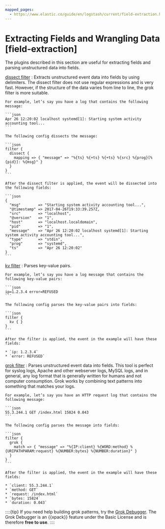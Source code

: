 ```yaml
---
mapped_pages:
  - https://www.elastic.co/guide/en/logstash/current/field-extraction.html
---
```


# Extracting Fields and Wrangling Data [field-extraction]

The plugins described in this section are useful for extracting fields and parsing unstructured data into fields.

[dissect filter](/logstash-docs-md://lsr/plugins-filters-dissect.md)
:   Extracts unstructured event data into fields by using delimiters. The dissect filter does not use regular expressions and is very fast. However, if the structure of the data varies from line to line, the grok filter is more suitable.

    For example, let’s say you have a log that contains the following message:

    ```json
    Apr 26 12:20:02 localhost systemd[1]: Starting system activity accounting tool...
    ```

    The following config dissects the message:

    ```json
    filter {
      dissect {
        mapping => { "message" => "%{ts} %{+ts} %{+ts} %{src} %{prog}[%{pid}]: %{msg}" }
      }
    }
    ```

    After the dissect filter is applied, the event will be dissected into the following fields:

    ```json
    {
      "msg"        => "Starting system activity accounting tool...",
      "@timestamp" => 2017-04-26T19:33:39.257Z,
      "src"        => "localhost",
      "@version"   => "1",
      "host"       => "localhost.localdomain",
      "pid"        => "1",
      "message"    => "Apr 26 12:20:02 localhost systemd[1]: Starting system activity accounting tool...",
      "type"       => "stdin",
      "prog"       => "systemd",
      "ts"         => "Apr 26 12:20:02"
    }
    ```


[kv filter](/logstash-docs-md://lsr/plugins-filters-kv.md)
:   Parses key-value pairs.

    For example, let’s say you have a log message that contains the following key-value pairs:

    ```json
    ip=1.2.3.4 error=REFUSED
    ```

    The following config parses the key-value pairs into fields:

    ```json
    filter {
      kv { }
    }
    ```

    After the filter is applied, the event in the example will have these fields:

    * `ip: 1.2.3.4`
    * `error: REFUSED`


[grok filter](/logstash-docs-md://lsr/plugins-filters-grok.md)
:   Parses unstructured event data into fields. This tool is perfect for syslog logs, Apache and other webserver logs, MySQL logs, and in general, any log format that is generally written for humans and not computer consumption. Grok works by combining text patterns into something that matches your logs.

    For example, let’s say you have an HTTP request log that contains the following message:

    ```json
    55.3.244.1 GET /index.html 15824 0.043
    ```

    The following config parses the message into fields:

    ```json
    filter {
      grok {
        match => { "message" => "%{IP:client} %{WORD:method} %{URIPATHPARAM:request} %{NUMBER:bytes} %{NUMBER:duration}" }
      }
    }
    ```

    After the filter is applied, the event in the example will have these fields:

    * `client: 55.3.244.1`
    * `method: GET`
    * `request: /index.html`
    * `bytes: 15824`
    * `duration: 0.043`


::::{tip}
If you need help building grok patterns, try the [Grok Debugger](docs-content://explore-analyze/query-filter/tools/grok-debugger.md). The Grok Debugger is an {{xpack}} feature under the Basic License and is therefore **free to use**.
::::


